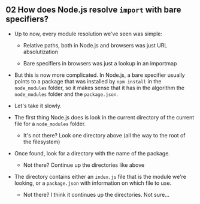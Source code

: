 ## 02 How does Node.js resolve `import` with bare specifiers?

- Up to now, every module resolution we've seen was simple:

  - Relative paths, both in Node.js and browsers was just URL absolutization

  - Bare specifiers in browsers was just a lookup in an importmap

- But this is now more complicated. In Node.js, a bare specifier usually points to a package that was installed by `npm install` in the `node_modules` folder, so it makes sense that it has in the algorithm the `node_modules` folder and the `package.json`.

- Let's take it slowly.

- The first thing Node.js does is look in the current directory of the current file for a `node_modules` folder.

  - It's not there? Look one directory above (all the way to the root of the filesystem)

- Once found, look for a directory with the name of the package.

  - Not there? Continue up the directories like above

- The directory contains either an `index.js` file that is the module we're looking, or a `package.json` with information on which file to use.

  - Not there? I think it continues up the directories. Not sure...
